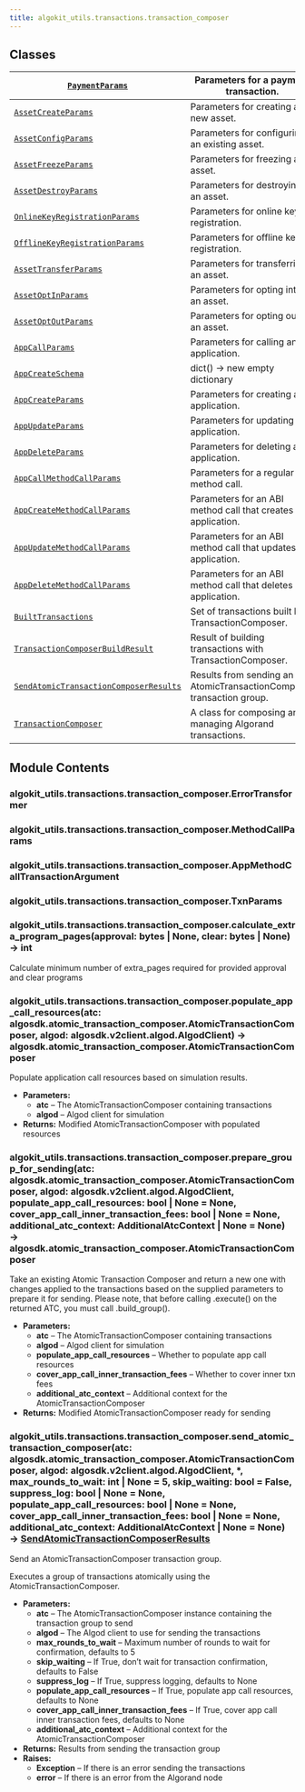 ```yaml
---
title: algokit_utils.transactions.transaction_composer
---
```


## Classes

| [`PaymentParams`](/reference/algokit-utils-py/api/PaymentParams#algokit_utils.transactions.transaction_composer.PaymentParams)                                                                      | Parameters for a payment transaction.                                |
| --------------------------------------------------------------------------------------------------------------------------------------------------------------------------------------------------- | -------------------------------------------------------------------- |
| [`AssetCreateParams`](/reference/algokit-utils-py/api/AssetCreateParams#algokit_utils.transactions.transaction_composer.AssetCreateParams)                                                          | Parameters for creating a new asset.                                 |
| [`AssetConfigParams`](/reference/algokit-utils-py/api/AssetConfigParams#algokit_utils.transactions.transaction_composer.AssetConfigParams)                                                          | Parameters for configuring an existing asset.                        |
| [`AssetFreezeParams`](/reference/algokit-utils-py/api/AssetFreezeParams#algokit_utils.transactions.transaction_composer.AssetFreezeParams)                                                          | Parameters for freezing an asset.                                    |
| [`AssetDestroyParams`](/reference/algokit-utils-py/api/AssetDestroyParams#algokit_utils.transactions.transaction_composer.AssetDestroyParams)                                                       | Parameters for destroying an asset.                                  |
| [`OnlineKeyRegistrationParams`](/reference/algokit-utils-py/api/OnlineKeyRegistrationParams#algokit_utils.transactions.transaction_composer.OnlineKeyRegistrationParams)                            | Parameters for online key registration.                              |
| [`OfflineKeyRegistrationParams`](/reference/algokit-utils-py/api/OfflineKeyRegistrationParams#algokit_utils.transactions.transaction_composer.OfflineKeyRegistrationParams)                         | Parameters for offline key registration.                             |
| [`AssetTransferParams`](/reference/algokit-utils-py/api/AssetTransferParams#algokit_utils.transactions.transaction_composer.AssetTransferParams)                                                    | Parameters for transferring an asset.                                |
| [`AssetOptInParams`](/reference/algokit-utils-py/api/AssetOptInParams#algokit_utils.transactions.transaction_composer.AssetOptInParams)                                                             | Parameters for opting into an asset.                                 |
| [`AssetOptOutParams`](/reference/algokit-utils-py/api/AssetOptOutParams#algokit_utils.transactions.transaction_composer.AssetOptOutParams)                                                          | Parameters for opting out of an asset.                               |
| [`AppCallParams`](/reference/algokit-utils-py/api/AppCallParams#algokit_utils.transactions.transaction_composer.AppCallParams)                                                                      | Parameters for calling an application.                               |
| [`AppCreateSchema`](/reference/algokit-utils-py/api/AppCreateSchema#algokit_utils.transactions.transaction_composer.AppCreateSchema)                                                                | dict() -> new empty dictionary                                       |
| [`AppCreateParams`](/reference/algokit-utils-py/api/AppCreateParams#algokit_utils.transactions.transaction_composer.AppCreateParams)                                                                | Parameters for creating an application.                              |
| [`AppUpdateParams`](/reference/algokit-utils-py/api/AppUpdateParams#algokit_utils.transactions.transaction_composer.AppUpdateParams)                                                                | Parameters for updating an application.                              |
| [`AppDeleteParams`](/reference/algokit-utils-py/api/AppDeleteParams#algokit_utils.transactions.transaction_composer.AppDeleteParams)                                                                | Parameters for deleting an application.                              |
| [`AppCallMethodCallParams`](/reference/algokit-utils-py/api/AppCallMethodCallParams#algokit_utils.transactions.transaction_composer.AppCallMethodCallParams)                                        | Parameters for a regular ABI method call.                            |
| [`AppCreateMethodCallParams`](/reference/algokit-utils-py/api/AppCreateMethodCallParams#algokit_utils.transactions.transaction_composer.AppCreateMethodCallParams)                                  | Parameters for an ABI method call that creates an application.       |
| [`AppUpdateMethodCallParams`](/reference/algokit-utils-py/api/AppUpdateMethodCallParams#algokit_utils.transactions.transaction_composer.AppUpdateMethodCallParams)                                  | Parameters for an ABI method call that updates an application.       |
| [`AppDeleteMethodCallParams`](/reference/algokit-utils-py/api/AppDeleteMethodCallParams#algokit_utils.transactions.transaction_composer.AppDeleteMethodCallParams)                                  | Parameters for an ABI method call that deletes an application.       |
| [`BuiltTransactions`](/reference/algokit-utils-py/api/BuiltTransactions#algokit_utils.transactions.transaction_composer.BuiltTransactions)                                                          | Set of transactions built by TransactionComposer.                    |
| [`TransactionComposerBuildResult`](/reference/algokit-utils-py/api/TransactionComposerBuildResult#algokit_utils.transactions.transaction_composer.TransactionComposerBuildResult)                   | Result of building transactions with TransactionComposer.            |
| [`SendAtomicTransactionComposerResults`](/reference/algokit-utils-py/api/SendAtomicTransactionComposerResults#algokit_utils.transactions.transaction_composer.SendAtomicTransactionComposerResults) | Results from sending an AtomicTransactionComposer transaction group. |
| [`TransactionComposer`](/reference/algokit-utils-py/api/TransactionComposer#algokit_utils.transactions.transaction_composer.TransactionComposer)                                                    | A class for composing and managing Algorand transactions.            |

## Module Contents

### algokit_utils.transactions.transaction_composer.ErrorTransformer

### algokit_utils.transactions.transaction_composer.MethodCallParams

### algokit_utils.transactions.transaction_composer.AppMethodCallTransactionArgument

### algokit_utils.transactions.transaction_composer.TxnParams

### algokit_utils.transactions.transaction_composer.calculate_extra_program_pages(approval: bytes | None, clear: bytes | None) → int

Calculate minimum number of extra_pages required for provided approval and clear programs

### algokit_utils.transactions.transaction_composer.populate_app_call_resources(atc: algosdk.atomic_transaction_composer.AtomicTransactionComposer, algod: algosdk.v2client.algod.AlgodClient) → algosdk.atomic_transaction_composer.AtomicTransactionComposer

Populate application call resources based on simulation results.

- **Parameters:**
  - **atc** – The AtomicTransactionComposer containing transactions
  - **algod** – Algod client for simulation
- **Returns:**
  Modified AtomicTransactionComposer with populated resources

### algokit_utils.transactions.transaction_composer.prepare_group_for_sending(atc: algosdk.atomic_transaction_composer.AtomicTransactionComposer, algod: algosdk.v2client.algod.AlgodClient, populate_app_call_resources: bool | None = None, cover_app_call_inner_transaction_fees: bool | None = None, additional_atc_context: AdditionalAtcContext | None = None) → algosdk.atomic_transaction_composer.AtomicTransactionComposer

Take an existing Atomic Transaction Composer and return a new one with changes applied to the transactions
based on the supplied parameters to prepare it for sending.
Please note, that before calling .execute() on the returned ATC, you must call .build_group().

- **Parameters:**
  - **atc** – The AtomicTransactionComposer containing transactions
  - **algod** – Algod client for simulation
  - **populate_app_call_resources** – Whether to populate app call resources
  - **cover_app_call_inner_transaction_fees** – Whether to cover inner txn fees
  - **additional_atc_context** – Additional context for the AtomicTransactionComposer
- **Returns:**
  Modified AtomicTransactionComposer ready for sending

### algokit_utils.transactions.transaction_composer.send_atomic_transaction_composer(atc: algosdk.atomic_transaction_composer.AtomicTransactionComposer, algod: algosdk.v2client.algod.AlgodClient, \*, max_rounds_to_wait: int | None = 5, skip_waiting: bool = False, suppress_log: bool | None = None, populate_app_call_resources: bool | None = None, cover_app_call_inner_transaction_fees: bool | None = None, additional_atc_context: AdditionalAtcContext | None = None) → [SendAtomicTransactionComposerResults](/reference/algokit-utils-py/api/SendAtomicTransactionComposerResults#algokit_utils.transactions.transaction_composer.SendAtomicTransactionComposerResults)

Send an AtomicTransactionComposer transaction group.

Executes a group of transactions atomically using the AtomicTransactionComposer.

- **Parameters:**
  - **atc** – The AtomicTransactionComposer instance containing the transaction group to send
  - **algod** – The Algod client to use for sending the transactions
  - **max_rounds_to_wait** – Maximum number of rounds to wait for confirmation, defaults to 5
  - **skip_waiting** – If True, don’t wait for transaction confirmation, defaults to False
  - **suppress_log** – If True, suppress logging, defaults to None
  - **populate_app_call_resources** – If True, populate app call resources, defaults to None
  - **cover_app_call_inner_transaction_fees** – If True, cover app call inner transaction fees, defaults to None
  - **additional_atc_context** – Additional context for the AtomicTransactionComposer
- **Returns:**
  Results from sending the transaction group
- **Raises:**
  - **Exception** – If there is an error sending the transactions
  - **error** – If there is an error from the Algorand node
